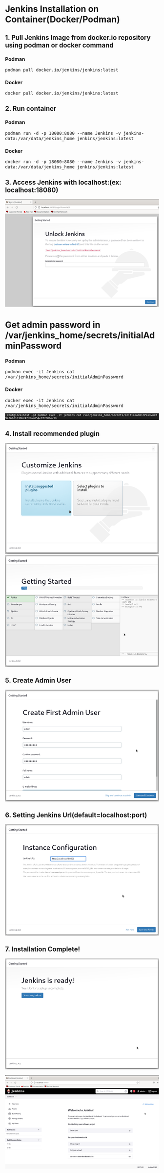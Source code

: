# Jenkins Installation on Container(Docker/Podman)
<div>
  <h2>1. Pull Jenkins Image from docker.io repository using podman or docker command</h2>
  <h3>Podman</h3>
  <tt>
    podman pull docker.io/jenkins/jenkins:latest
  </tt>
  <h3>Docker</h3>
  <tt>
    docker pull docker.io/jenkins/jenkins:latest
  </tt>
  
  <h2>2. Run container</h2>
  <h3>Podman</h3>
  <tt>
    podman run -d -p 18080:8080 --name Jenkins -v jenkins-data:/var/data/jenkins_home jenkins/jenkins:latest
  </tt>
  <h3>Docker</h3>
  <tt>
    docker run -d -p 18080:8080 --name Jenkins -v jenkins-data:/var/data/jenkins_home jenkins/jenkins:latest
  </tt>
  
  <h2>3. Access Jenkins with localhost:<port>(ex: localhost:18080)</h2>
  <img src="https://github.com/kgfathur/devops-internship/blob/main/images/jenkins-view-first-time.PNG" alt="Jenkins View First Time">
  <h1>Get admin password in /var/jenkins_home/secrets/initialAdminPassword</h1>
  <h3>Podman</h3>
  <tt>
    podman exec -it Jenkins cat /var/jenkins_home/secrets/initialAdminPassword
  </tt>
  <h3>Docker</h3>
  <tt>
    docker exec -it Jenkins cat /var/jenkins_home/secrets/initialAdminPassword
  </tt>
  <br></br>
  <img src="https://github.com/kgfathur/devops-internship/blob/main/images/jenkins-default-admin-password.PNG" alt="Jenkins Default Admin Password">
  
  <h2>4. Install recommended plugin</h2>
  <img src="https://github.com/kgfathur/devops-internship/blob/main/images/jenkins-view-plugin-1.PNG" alt="Jenkins Plugin View 1">
  <img src="https://github.com/kgfathur/devops-internship/blob/main/images/jenkins-view-plugin-2.PNG" alt="Jenkins Plugin View 2">
  
  <h2>5. Create Admin User</h2>
  <img src="https://github.com/kgfathur/devops-internship/blob/main/images/create-admin-user.PNG" alt="Create Admin User">
  
  <h2>6. Setting Jenkins Url(default=localhost:port)</h2>
  <img src="https://github.com/kgfathur/devops-internship/blob/main/images/jenkins-url-config.PNG" alt="Jenkins URL Config">
  
  <h2>7. Installation Complete!</h2>
  <img src="https://github.com/kgfathur/devops-internship/blob/main/images/jenkins-installation-finish.PNG" alt="Jenkins Installation Finish">
  <br></br>
  <img src="https://github.com/kgfathur/devops-internship/blob/main/images/jenkins-home.PNG" alt="Jenkins Installation Finish">
</div>
